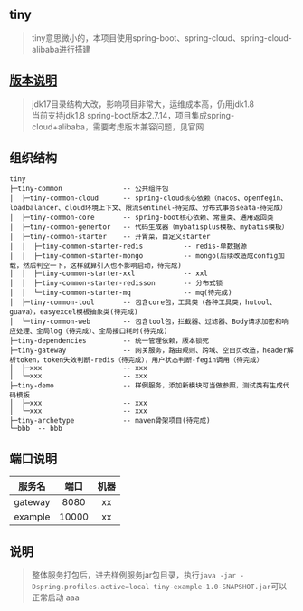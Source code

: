 ## tiny
> tiny意思微小的，本项目使用spring-boot、spring-cloud、spring-cloud-alibaba进行搭建


## [版本说明](https://github.com/alibaba/spring-cloud-alibaba/wiki/%E7%89%88%E6%9C%AC%E8%AF%B4%E6%98%8E)
> jdk17目录结构大改，影响项目非常大，运维成本高，仍用jdk1.8  
> 当前支持jdk1.8 spring-boot版本2.7.14，项目集成spring-cloud+alibaba，需要考虑版本兼容问题，见官网

## 组织结构
```
tiny
├─tiny-common               -- 公共组件包
│  ├─tiny-common-cloud      -- spring-cloud核心依赖（nacos、openfegin、loadbalancer、cloud环境上下文、限流sentinel-待完成、分布式事务seata-待完成）
│  ├─tiny-common-core       -- spring-boot核心依赖、常量类、通用返回类
│  ├─tiny-common-genertor   -- 代码生成器（mybatisplus模板、mybatis模板）
│  ├─tiny-common-starter    -- 开胃菜，自定义starter
│  │  ├─tiny-common-starter-redis          -- redis-单数据源
│  │  ├─tiny-common-starter-mongo          -- mongo(后续改造成config加载，然后判空一下，这样就算引入也不影响启动，待完成)
│  │  ├─tiny-common-starter-xxl            -- xxl
│  │  ├─tiny-common-starter-redisson       -- 分布式锁
│  │  └─tiny-common-starter-mq             -- mq(待完成)
│  ├─tiny-common-tool       -- 包含core包，工具类（各种工具类，hutool、guava），easyexcel模板抽象类(待完成)
│  └─tiny-common-web        -- 包含tool包，拦截器、过滤器、Body请求加密和响应处理、全局log（待完成）、全局接口耗时(待完成)
├─tiny-dependencies         -- 统一管理依赖，版本锁死
├─tiny-gateway              -- 网关服务，路由规则、跨域、空白页改造，header解析token，token失效判断-redis（待完成），用户状态判断-fegin调用（待完成）
│  ├─xxx                    -- xxx
│  └─xxx                    -- xxx
├─tiny-demo                 -- 样例服务，添加新模块可当做参照，测试类有生成代码模板
│  ├─xxx                    -- xxx
│  └─xxx                    -- xxx
├─tiny-archetype            -- maven骨架项目(待完成)
└─bbb  -- bbb
```


## 端口说明
|   服务名   |  端口   | 机器 |
|:-------:|:-----:|:--:|
| gateway | 8080  | xx |
| example | 10000 | xx |

## 说明
> 整体服务打包后，进去样例服务jar包目录，执行`java -jar -Dspring.profiles.active=local tiny-example-1.0-SNAPSHOT.jar`可以正常启动
> aaa
